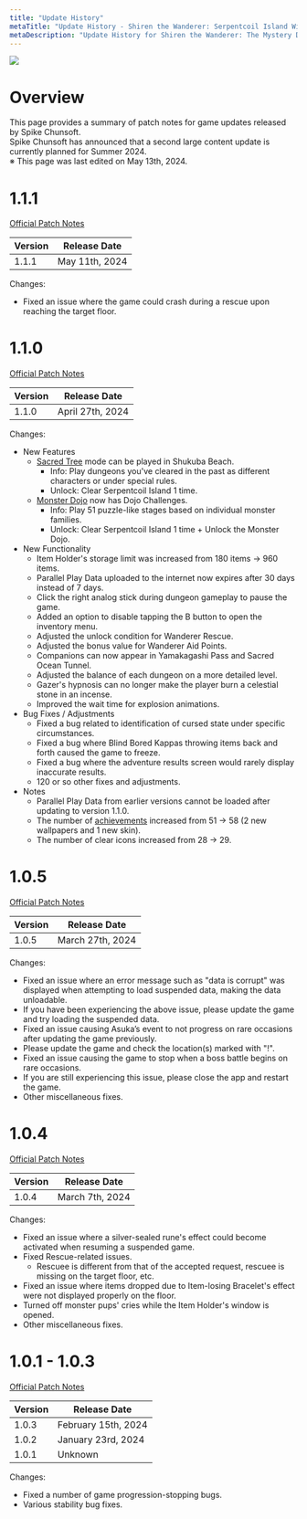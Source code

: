 ```yaml
---
title: "Update History"
metaTitle: "Update History - Shiren the Wanderer: Serpentcoil Island Wiki"
metaDescription: "Update History for Shiren the Wanderer: The Mystery Dungeon of Serpentcoil Island."
---
```


<div class="pageTopImage">
  <img src="../images/other/update.jpg"/>
</div>

# Overview

This page provides a summary of patch notes for game updates released by Spike Chunsoft.<br/>Spike Chunsoft has announced that a second large content update is currently planned for Summer 2024.<br/>※ This page was last edited on May 13th, 2024.

# 1.1.1

[Official Patch Notes](https://www.spike-chunsoft.com/patch-notes/patch-1-1-1-for-shiren-the-wanderer-the-mystery-dungeon-of-serpentcoil-island-for-nintendo-switch/)

|Version|Release Date|
|-|-|
|1.1.1|May 11th, 2024|

Changes:

- Fixed an issue where the game could crash during a rescue upon reaching the target floor.

# 1.1.0

[Official Patch Notes](https://www.spike-chunsoft.com/news/shiren6-free-content-update-1/)

|Version|Release Date|
|-|-|
|1.1.0|April 27th, 2024|

Changes:

- New Features
    - [Sacred Tree](/system/sacred-tree) mode can be played in Shukuba Beach.
        - Info: Play dungeons you've cleared in the past as different characters or under special rules.
        - Unlock: Clear Serpentcoil Island 1 time.
    - [Monster Dojo](/system/monster-dojo) now has Dojo Challenges.
        - Info: Play 51 puzzle-like stages based on individual monster families.
        - Unlock: Clear Serpentcoil Island 1 time + Unlock the Monster Dojo.
- New Functionality
    - Item Holder's storage limit was increased from 180 items → 960 items.
    - Parallel Play Data uploaded to the internet now expires after 30 days instead of 7 days.
    - Click the right analog stick during dungeon gameplay to pause the game.
    - Added an option to disable tapping the B button to open the inventory menu.
    - Adjusted the unlock condition for Wanderer Rescue.
    - Adjusted the bonus value for Wanderer Aid Points.
    - Companions can now appear in Yamakagashi Pass and Sacred Ocean Tunnel.
    - Adjusted the balance of each dungeon on a more detailed level.
    - Gazer's hypnosis can no longer make the player burn a celestial stone in an incense.
    - Improved the wait time for explosion animations.
- Bug Fixes / Adjustments
    - Fixed a bug related to identification of cursed state under specific circumstances.
    - Fixed a bug where Blind Bored Kappas throwing items back and forth caused the game to freeze.
    - Fixed a bug where the adventure results screen would rarely display inaccurate results.
    - 120 or so other fixes and adjustments.
- Notes
    - Parallel Play Data from earlier versions cannot be loaded after updating to version 1.1.0.
    - The number of [achievements](/system/achievements) increased from 51 → 58 (2 new wallpapers and 1 new skin).
    - The number of clear icons increased from 28 → 29.

# 1.0.5

[Official Patch Notes](https://www.spike-chunsoft.com/patch-notes/shiren-the-wanderer-the-mystery-dungeon-of-serpentcoil-island-patch-notes-1-0-5/)

|Version|Release Date|
|-|-|
|1.0.5|March 27th, 2024|

Changes:

- Fixed an issue where an error message such as "data is corrupt" was displayed when attempting to load suspended data, making the data unloadable.
- If you have been experiencing the above issue, please update the game and try loading the suspended data.
- Fixed an issue causing Asuka’s event to not progress on rare occasions after updating the game previously.
- Please update the game and check the location(s) marked with "!".
- Fixed an issue causing the game to stop when a boss battle begins on rare occasions.
- If you are still experiencing this issue, please close the app and restart the game.
- Other miscellaneous fixes.


# 1.0.4

[Official Patch Notes](https://www.spike-chunsoft.com/patch-notes/shiren-the-wanderer-the-mystery-dungeon-of-serpentcoil-island-patch-notes-1-0-4/)

|Version|Release Date|
|-|-|
|1.0.4|March 7th, 2024|

Changes:

- Fixed an issue where a silver-sealed rune's effect could become activated when resuming a suspended game.
- Fixed Rescue-related issues.
    - Rescuee is different from that of the accepted request, rescuee is missing on the target floor, etc.
- Fixed an issue where items dropped due to Item-losing Bracelet's effect were not displayed properly on the floor.
- Turned off monster pups' cries while the Item Holder's window is opened.
- Other miscellaneous fixes.


# 1.0.1 - 1.0.3

[Official Patch Notes](https://www.spike-chunsoft.com/patch-notes/shiren-the-wanderer-the-mystery-dungeon-of-serpentcoil-island-patch-notes-1-0-3/)

|Version|Release Date|
|-|-|
|1.0.3|February 15th, 2024|
|1.0.2|January 23rd, 2024|
|1.0.1|Unknown|

Changes:

- Fixed a number of game progression-stopping bugs.
- Various stability bug fixes.
